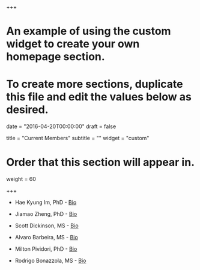 +++
# An example of using the custom widget to create your own homepage section.
# To create more sections, duplicate this file and edit the values below as desired.

date = "2016-04-20T00:00:00"
draft = false

title = "Current Members"
subtitle = ""
widget = "custom"

# Order that this section will appear in.
weight = 60

+++

- Hae Kyung Im, PhD - [Bio](#about)

- Jiamao Zheng, PhD - [Bio](https://github.com/jiamaozheng)

- Scott Dickinson, MS - [Bio](https://github.com/ScottPDickinson)

- Alvaro Barbeira, MS - [Bio](https://github.com/heroico)

- Milton Pividori, PhD - [Bio](https://github.com/miltondp)

- Rodrigo Bonazzola, MS - [Bio](https://github.com/rbonazzola)
